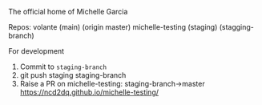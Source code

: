 The official home of Michelle Garcia


Repos:
volante (main) (origin master)
michelle-testing (staging) (stagging-branch)

For development
1. Commit to `staging-branch`
2. git push staging staging-branch
3. Raise a PR on michelle-testing: staging-branch->master
https://ncd2dq.github.io/michelle-testing/